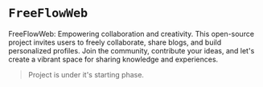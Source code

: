# `FreeFlowWeb`
FreeFlowWeb: Empowering collaboration and creativity. This open-source project invites users to freely collaborate, share blogs, and build personalized profiles. Join the community, contribute your ideas, and let's create a vibrant space for sharing knowledge and experiences. 

> Project is under it's starting phase.

